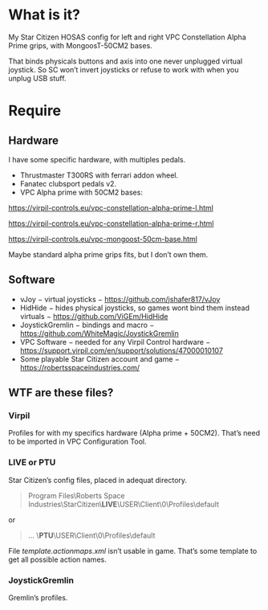 # What is it?

My Star Citizen HOSAS config for left and right VPC Constellation Alpha Prime grips, with MongoosT-50CM2 bases.

That binds physicals buttons and axis into one  never unplugged virtual joystick.
So SC won’t invert joysticks or refuse to work with when you unplug USB stuff.

# Require

## Hardware

I have some specific hardware, with multiples pedals.

* Thrustmaster T300RS with ferrari addon wheel.
* Fanatec clubsport pedals v2.
* VPC Alpha prime with 50CM2 bases:

https://virpil-controls.eu/vpc-constellation-alpha-prime-l.html

https://virpil-controls.eu/vpc-constellation-alpha-prime-r.html

https://virpil-controls.eu/vpc-mongoost-50cm-base.html

Maybe standard alpha prime grips fits, but I don’t own them.

## Software

* vJoy − virtual joysticks − https://github.com/jshafer817/vJoy
* HidHide − hides physical joysticks, so games wont bind them instead virtuals − https://github.com/ViGEm/HidHide
* JoystickGremlin − bindings and macro − https://github.com/WhiteMagic/JoystickGremlin
* VPC Software − needed for any Virpil Control hardware − https://support.virpil.com/en/support/solutions/47000010107
* Some playable Star Citizen account and game − https://robertsspaceindustries.com/

## WTF are these files?

### Virpil

Profiles for with my specifics hardware (Alpha prime + 50CM2).
That’s need to be imported in VPC Configuration Tool.

### LIVE or PTU

Star Citizen’s config files, placed in adequat directory.
> Program Files\Roberts Space Industries\StarCitizen\\**LIVE**\USER\Client\0\Profiles\default

or
> … \\**PTU**\USER\Client\0\Profiles\default

File *template.actionmaps.xml* isn’t usable in game.
That’s some template to get all possible action names.

### JoystickGremlin

Gremlin’s profiles.

